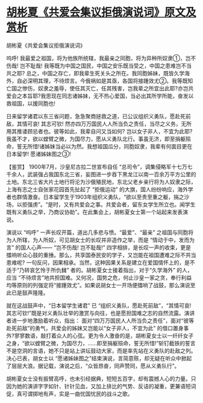 # [胡彬夏《共爱会集议拒俄演说词》原文及赏析](https://www.vrrw.net/wx/9998.html)

胡彬夏《共爱会集议拒俄演说词》

呜呼! 我最爱之祖国，将为他族所统辖，我最亲之同胞，将为异种所奴隶①，岂不伤哉! 岂不耻哉! 我等既为中国之国民，中国之安乐既当受之，中国之患难岂不当共之耶? 总之，中国之存亡，即我辈生死关头之所在。我同胞姊妹，既皆久学海外，自必深明其理，不待烦言。今俄祸如是其亟，各国将接踵效尤②。我等既知亡国之惨伤，奴隶之羞辱，使任其灭亡，任其残害，岂我辈之所宜出此耶?亦岂共爱会之本旨耶?我思现在同志诸姊妹，无不热心爱国，当必出其所学所能，奋发以救祖国，以援同胞也!

日来留学诸君以东三省问题，急急聚商拯救之道，已公议组织义勇队，愿赴死前敌，其情可哀! 其志可钦! 然亦四万万国民人人所当负之责任，当尽之义务，无所用其推诿顾忌者也。彼等如此，我辈自问又当如何? 岂以女子非人，不宜为此耶?我虽不才，欲以螳臂之微，为国尽力，愿从义勇队北行。事虽无济，即至捐躯殒命，誓无所惜!诸姊妹当必以为然。我想祖国瓜分，同胞奴隶，我辈有何面目更在日本留学! 愿诸姊妹图之③!



【鉴赏】 1900年7月，沙皇尼古拉二世宣布自任 “总司令”，调集侵略军十七万七千余人，武装强占我国东北三省，妄图进一步吞下黑龙江以南一百余万平方公里的土地。东北三省大片土地行将沦为沙俄殖民地，东北父老乡亲行将为人奴隶之际，上海有志之士自张家花园首先扯起了 “拒俄运动” 的大旗，国人纷纷响应，海外学者也群情激奋。日本留学生于1903年组织义勇队，“欲以至贵至重之躯，捐之沙场，以拒强虏”。“是时，又有共爱会之事。共爱会者，留东女学生所立也。闻学生既有义勇队之举，乃商议协助”。在此集会上，胡彬夏女士第一个站起来发表演说。

演说以 “呜呼” 一声长叹开篇，道出几多悲与愤。“最爱”、“最亲” 之祖国与同胞将为人所辖，为人所奴，可见胡女士的长叹并非造作之举，而是 “情动于中，发而为言” 的国人心声—— “岂不伤哉! 岂不耻哉!” 四字相排，是长叹一声的收束，更是擂响听众心鼓的重捶。那么，共享国泰民安的学子，又岂能在祖国遭难之际不共当患难呢? 一句反问，因果相承。当然，这种因果关系是建立在爱国情怀上的，是不适于“乃转哀乞怜于所仇雠” 者的。胡彬夏女士接着指出，对于“久学海外” 的人，应当 “不待烦言”地共担国难。又何况，国势之危，何止沙皇一家之贪，奉行利益均等原则的列强定将“接踵效尤”。如果说胡女士一开场便擂响了战鼓，那么演说至此已是鼓声隆隆。

就在这战鼓声中，“日本留学生诸君” 已 “组织义勇队，愿赴死前敌”，“其情可哀! 其志可钦!”既是对义勇队壮举的激赏与向往，也是愿担国难之志的自然流露。演讲者进一步地激励着听众，指出： 面对“四万万国民人人所当负之责任”，面对“彼等赴死前敌”的勇气，共爱会的姊妹又岂能以“女子非人，不宜为此” 的借口置身事外?寥寥数语，敲打着众人的心弦。更为令人激奋的是，胡彬夏女士以一纤纤女子之身，“欲以螳臂之微，为国尽力，……即至捐躯殒命，誓无所惜!”斩钉截铁的誓言不是空洞的言语，她不只是站上讲坛鼓动大家，而是率先站在义勇队的赴敌之列。决心已表，胡女士以 “愿诸姊妹图之”结束演说，言简意赅，却无疑在听众中掀起了层层大浪。据记载，演说之后，“众皆昂奋，同声赞同，愿从义勇队行”。

胡彬夏女士没有振臂高呼，也未引经据典，短短五百字，却有震撼人心的力量。只因为她的演讲字字如针、针针见血，又加上排比的气势、反诘的凝重，更兼语短词促，真可谓掷地有声，实是一曲忧国忧民的战斗之歌。

